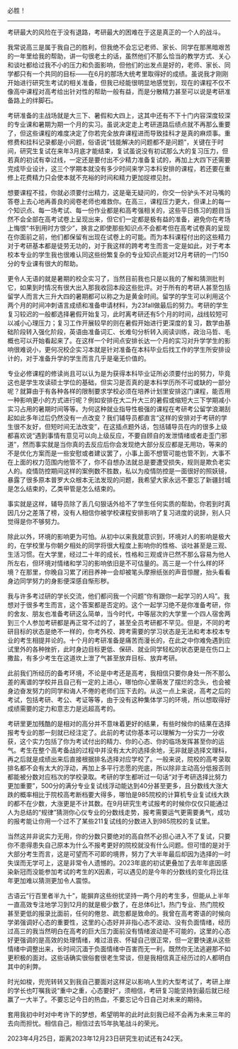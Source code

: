 必胜！

---
考研最大的风险在于没有退路，考研最大的困难在于这是真正的一个人的战斗。

我常说高三是属于我自己的胜利，但我绝不会忘记老师、家长、同学在那黑暗艰苦的一年里给我的帮助，讲一句很老土的话，虽然他们不那么恰当的教学方式、关心和谈吐都给过我不小的压力和负面影响，但他们的出发点是好的，老师、家长、同学都只有一个共同的目标——在6月的那场大统考里取得好的成绩。虽说我才刚刚开始进行研究生考试的相关准备，但我已经能很明显地感觉到，现在的课程不仅不像高中课程对高考给出针对性的帮助一般有益，而是分散精力甚至可以说是考研准备路上的绊脚石。

考研准备的主战场就是大三下、暑假和大四上，这其中还有不下十门内容深度较深的专业课和暑期为期一个月的实习。虽说决定走上考研道路后绩点就不再那么重要了，但这些课程的难度决定了你若完全放弃课程进而导致挂科才是真的麻烦事。重修费和挂科记录都是小问题，俗语说“钱能解决的问题都不是问题”，关键在于时间，研究生复试在来年3月底才能结束，复试虽说没有初试那么大的复习压力，但若真的初试有幸过线，一定还是要付出不少精力准备复试的，再加上大四下还需要完成毕业设计，这三个学期本就没有多少时间来学习本科安排的课程，若还要在重修上花费精力只会使本就不充裕的时间和精力更加捉襟见肘。

想要课程不挂，你就必须要付出精力，这是毫无疑问的，你交一份驴头不对马嘴的答卷上去心地再善良的阅卷老师也难救你。在高三，课程压力更大，但课上的每一个知识点、每一场考试、每一份作业都是和高考强相关的，这些平日练习的题目当然不会全部在高考试卷上呈现出来，但它们一定都是极有益的准备，避免你在考场上悔恨“书到用时方恨少”，换言之即使那些知识点不会都考但在高考试卷真的呈现在你面前之前，他们都保留有出现在试卷上的可能。而为本科课程付出的这些精力对于考研基本都是徒劳无功的，对于我这样的跨考考生而言一定是如此，对于考本校本专业的学生我也很难认同这些纷繁复杂的专业知识点能对12月考研的一门150分的专业课有很大的帮助。

更令人无语的就是暑期的校企实习了，当然目前我也只是以我的了解和猜测批判它，如果到时情况有很大出入那我收回本段这些批评。对于所有的考研人甚至包括留学人而言大三升大四的暑期都可以称之为是黄金时间。留学的学生可以利用这个两个月的时间冲刺语言成绩和准备申请材料，为23fall做最后的努力。考研的学生复习较迟的一般都选择暑假开始复习，此时离考研还有5个月的时间，战线较短可以减小心理压力；复习工作开展较早的则在暑假开始进行更深度的复习，数学由基础阶段转入强化阶段，英语由准备词汇、长难句分析转入阅读训练，政治马哲、毛概也可以开始看起来了。在这样一个时间点安排长达一个月的实习对升学学生的影响很难说小，更何况校企实习本就是针对准备在本科毕业后找工作的学生所安排设计的，对于准备升学的学生而言几乎是毫无价值的。

专业必修课程的修读尚且可以认为是为获得本科毕业证所必须要付出的努力，毕竟这也是学生攻读硕士学位的基础，但实习是否真的是本科学历所不可或缺的一部分呢？就算由于有各种各样的限制要求学校必须在培养计划里安排这门课程，能否用一种影响更小的方式进行呢？例如安排在大二升大三的暑假或缩短大三下学期减小实习占用的暑期时间等等。为何这种就业指导性极强的课程在考研考公留学浪潮刮起如此多年过后仍然没有一点改变？我们辅导员都直言“这样的安排对于考研的学生很不友好，但短时间无法改变”，在这插点题外话，包括辅导员在内的很多上级都喜欢说“遇到事情有意见可以向上级反应，不要自顾自的发泄情绪或者走歪门邪道”，然而事实就是当你真的去反应后你会发现绝大部分反应都是无用功，等来的不是优化方案而是一些安慰或者建议罢了，小事上面不想管可能也管不到，大事不在上面的权力范围内他管不了，你不自想办法就总是要遭受损失，规则是欺负老实人的。疫情防控期间这样的案例数不胜数，私以为疫情防控是一面很好的照妖镜，暴露了很多原本普罗大众根本无法发现的问题，我希望大家永远不要忘了新疆封城是怎么结束的，乙类甲管是怎么结束的。

事实就是这样，辅导员除了丢几句狠话外给不了学生任何实质的帮助，你若到时真因几分之差落了榜，没有人相信你被学校课程安排影响了复习进度的说辞，别人只觉得是你不够努力。

除此以外，环境的影响更为可怕。从初中以来我就意识到，环境对人的影响是极大的，在学校里与你朝夕相处的同学将很大程度上影响你的性格、谈吐甚至是三观、生活习惯。在大学里，经过二十年的成长，性格和三观或许已然不那么容易为他人所左右，但环境对情绪和学习的影响依旧是不可估量的。高三是一个什么样的环境？在那里，你晚自习累了闭目养神一会却被笔头摩擦纸张的声音惊醒，抬头看看身边同学努力的身影便深感自惭形秽。

我与许多考过研的学长交流，他们都问我一个问题“你有跟你一起学习的人吗”。我想对于很多考生而言，这个答案都是否定的。这个一起学习绝不是你准备考研，你的舍友、朋友也准备考研这么简单，当今时代，中等层次的大学里一个四人宿舍两到三个人参加考研都是再正常不过的了，甚至全员考研都不罕见。但是，不同的考研目标的状态是绝不一样的，你考外校、跨考需要的学习状态是无法和考本校本专业的考生相提并论的。十个月的考研准备是痛苦而漫长的，在此之中你难免遇到应试里外的各种挫折，此时身边目标更低、保研、就业同学轻松的状态更是在伤口上撒盐，有多少考生在这道坎上泄了气甚至放弃目标、放弃考研。

此前我们所经历的备考环境，不论是中考还是高考，我相信只要你身处一所不那么差的离谱的学校并且自己有一定的上进心，哪怕你心里萌发了摆烂的念头，也会被身边奋发努力的同学和诲人不倦的老师们压下去的。从这一点上来说，高考之后的考试，包括考研、考公、考证等等，由于没有这种集体学习的环境，所以想取得好成绩需要的定力和意志力是远超高考的。

考研里更加残酷的是相对的高分并不意味着更好的结果，有些时候你的结果在选择报考专业的那一刻就已经注定了。此前的考试你基本可以理解为一分实力一分收获，这个实力包括了你为考试付出的精力、你的心态、你的临场发挥甚至你的运气。考生在整个高考备战的过程中并没有太大的选择余地，无非就是选择文理科，再之后就是成绩出来后直接根据排名选择对应学校了。一般来说，院校的高考录取排名都不会有太大的浮动，再加上多平行志愿的兜底，所以除非主动高分低报否则都能被分数对应档次的学校录取。考研的学生都听过一句话“对于考研选择比努力更加重要”，500分的满分专业复试线浮动能达到40分甚至更多，且分数线大涨大跌的概率相比于院校高考断档要大得多，哪怕是985院校的计算机专业复试线大跌的都不在少数，大涨更是不计其数。在9月研究生考试报考的时候你仅仅只能通过人为总结的“规律”猜测你心仪专业的分数线走势，报考需要运气更需要勇气，成功的报考能让你用一个过不了某些211复试线的分数进入到985院校的复试里。

当然这并非说实力无用，你的分数只要绝对的高自然不必担心进入不了复试，只要你不患得患失自己原本为什么不报考更好的院校就没有什么问题。但可惜的是对于大部分考生而言，这是可望而不可即的境界，努力了大半年最后却因为选择的一时失误而无学可上，这是非常令人遗憾的。2023年底的初试更叠加了去年年底因感染新冠而没能参加考试的考生的X因素，可以遇见的是今年的分数线的变化将比往年更加难以猜测更加令人震惊。

古语云“行百里者半九十”，能摒弃这些纷扰坚持一两个月的考生多，但能从上半年一直高效专注地学习到12月的就是极少数了，在总体6比1，热门专业、热门院校甚至更低的报录比面前，任何的倦怠、疏忽都是致命的。我曾在高考寄语的时候向学弟强调好心态的重要性，这里的心态好并非指心态不波动、没有负面情绪，经历过高三的我当然明白在高考的巨大压力面前没有情绪波动是不可能的，这里的心态好更强调的是高效的处理情绪，难过沮丧、怀疑自己很正常，但一定要快速从这些情绪中调整出来，长时间沉湎于负面情绪中百害而无一利，既然你无法逃避那不如更积极的面对。这些话确实很俗套很老生常谈，但是我相信真正经历过的人都明白其中的利弊。

时光如梭，兜兜转转又到我自己要面对这样足以影响人生的大型考试了，考研上岸的学长也叮嘱我说“重中之重，心态要好”，须相信，考研复习能坚持到最后就已经赢了一大半了。不要忘记今日的热血，不要忘记今日自己对未来的期待。

套用我初中时对中考许下的梦想，希望明年的此时此刻我已经不会再为未来三年的去向而担忧。相信自己，相信过去15年执笔战斗的荣光。

2023年4月25日，距离2023年12月23日研究生初试还有242天。
<!-- ##{"timestamp":1682352000}## -->
